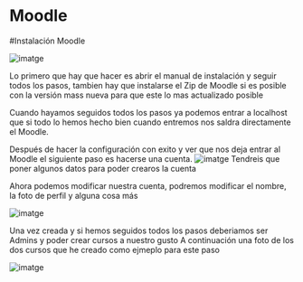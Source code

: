 # Moodle

#Instalación Moodle

![imatge](https://github.com/user-attachments/assets/4f333ac9-0805-4789-ac30-aad6364f5624)

Lo primero que hay que hacer es abrir el manual de instalación y seguir todos los pasos, tambien hay que instalarse el Zip de Moodle si es posible con la versión mass nueva para que este lo mas actualizado posible

Cuando hayamos seguidos todos los pasos ya podemos entrar a localhost que si todo lo hemos hecho bien cuando entremos nos saldra directamente el Moodle.

Después de hacer la configuración con exito y ver que nos deja entrar al Moodle el siguiente paso es hacerse una cuenta.
![imatge](https://github.com/user-attachments/assets/74207d0b-325c-4a25-85c9-2e95ea460ef8)
Tendreis que poner algunos datos para poder crearos la cuenta

Ahora podemos modificar nuestra cuenta, podremos modificar el nombre, la foto de perfil y alguna cosa más

![imatge](https://github.com/user-attachments/assets/64fa28cc-8470-4dc6-92af-7c7c9d4265c8)


Una vez creada y si hemos seguidos todos los pasos deberiamos ser Admins y poder crear cursos a nuestro gusto
A continuación una foto de los dos cursos que he creado como ejmeplo para este paso

![imatge](https://github.com/user-attachments/assets/818a6e8d-298b-4655-b831-c4ea06831f58)
